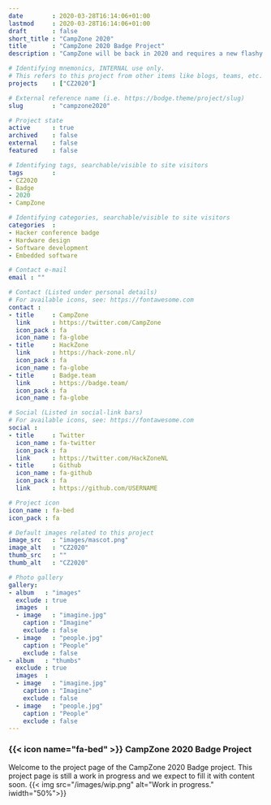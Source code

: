 ```yaml
---
date        : 2020-03-28T16:14:06+01:00
lastmod     : 2020-03-28T16:14:06+01:00
draft       : false
short_title : "CampZone 2020"
title       : "CampZone 2020 Badge Project"
description : "CampZone will be back in 2020 and requires a new flashy new badge!"

# Identifying mnemonics, INTERNAL use only.
# This refers to this project from other items like blogs, teams, etc.
projects    : ["CZ2020"]

# External reference name (i.e. https://bodge.theme/project/slug)
slug        : "campzone2020"

# Project state
active      : true
archived    : false
external    : false
featured    : false

# Identifying tags, searchable/visible to site visitors
tags        :
- CZ2020
- Badge
- 2020
- CampZone

# Identifying categories, searchable/visible to site visitors
categories  :
- Hacker conference badge
- Hardware design
- Software development
- Embedded software

# Contact e-mail
email : ""

# Contact (Listed under personal details)
# For available icons, see: https://fontawesome.com
contact :
- title     : CampZone
  link      : https://twitter.com/CampZone
  icon_pack : fa
  icon_name : fa-globe
- title     : HackZone
  link      : https://hack-zone.nl/
  icon_pack : fa
  icon_name : fa-globe
- title     : Badge.team
  link      : https://badge.team/
  icon_pack : fa
  icon_name : fa-globe

# Social (Listed in social-link bars)
# For available icons, see: https://fontawesome.com
social :
- title     : Twitter
  icon_name : fa-twitter
  icon_pack : fa
  link      : https://twitter.com/HackZoneNL
- title     : Github
  icon_name : fa-github
  icon_pack : fa
  link      : https://github.com/USERNAME

# Project icon
icon_name : fa-bed
icon_pack : fa

# Default images related to this project
image_src   : "images/mascot.png"
image_alt   : "CZ2020"
thumb_src   : ""
thumb_alt   : "CZ2020"

# Photo gallery
gallery:
- album   : "images"
  exclude : true
  images  :
  - image   : "imagine.jpg"
    caption : "Imagine"
    exclude : false
  - image   : "people.jpg"
    caption : "People"
    exclude : false
- album   : "thumbs"
  exclude : true
  images  :
  - image   : "imagine.jpg"
    caption : "Imagine"
    exclude : false
  - image   : "people.jpg"
    caption : "People"
    exclude : false
---
```


### {{< icon name="fa-bed" >}} CampZone 2020 Badge Project

Welcome to the project page of the CampZone 2020 Badge project. This project page is still a work in progress and we expect to fill it with content soon.
{{< img src="/images/wip.png" alt="Work in progress." iwidth="50%">}}
